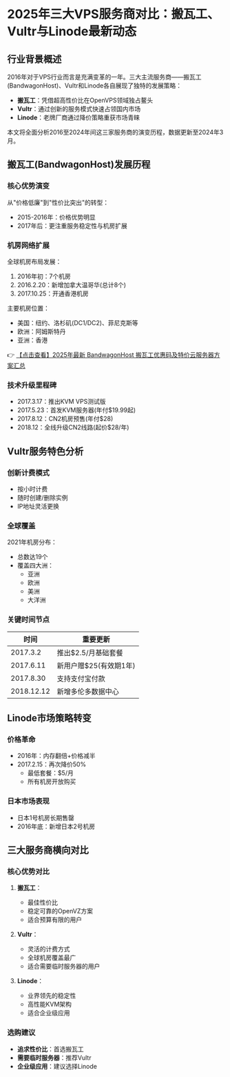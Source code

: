 # 2025年三大VPS服务商对比：搬瓦工、Vultr与Linode最新动态

## 行业背景概述

2016年对于VPS行业而言是充满变革的一年。三大主流服务商——搬瓦工(BandwagonHost)、Vultr和Linode各自展现了独特的发展策略：

- **搬瓦工**：凭借超高性价比在OpenVPS领域独占鳌头
- **Vultr**：通过创新的服务模式快速占领国内市场
- **Linode**：老牌厂商通过降价策略重获市场青睐

本文将全面分析2016至2024年间这三家服务商的演变历程，数据更新至2024年3月。

## 搬瓦工(BandwagonHost)发展历程

### 核心优势演变
从"价格低廉"到"性价比突出"的转型：
- 2015-2016年：价格优势明显
- 2017年后：更注重服务稳定性与机房扩展

### 机房网络扩展
全球机房布局发展：
1. 2016年初：7个机房
2. 2016.2.20：新增加拿大温哥华(总计8个)
3. 2017.10.25：开通香港机房

主要机房位置：
- 美国：纽约、洛杉矶(DC1/DC2)、菲尼克斯等
- 欧洲：阿姆斯特丹
- 亚洲：香港

👉 [【点击查看】2025年最新 BandwagonHost 搬瓦工优惠码及特价云服务器方案汇总](https://bit.ly/banwagon)

### 技术升级里程碑
- 2017.3.17：推出KVM VPS测试版
- 2017.5.23：首发KVM服务器(年付$19.99起)
- 2017.8.12：CN2机房预售(年付$28)
- 2018.12：全线升级CN2线路(起价$28/年)

## Vultr服务特色分析

### 创新计费模式
- 按小时计费
- 随时创建/删除实例
- IP地址灵活更换

### 全球覆盖
2021年机房分布：
- 总数达19个
- 覆盖四大洲：
  - 亚洲
  - 欧洲
  - 美洲
  - 大洋洲

### 关键时间节点
| 时间       | 重要更新                     |
|------------|----------------------------|
| 2017.3.2   | 推出$2.5/月基础套餐         |
| 2017.6.11  | 新用户赠$25(有效期1年)      |
| 2017.8.30  | 支持支付宝付款              |
| 2018.12.12 | 新增多伦多数据中心          |

## Linode市场策略转变

### 价格革命
- 2016年：内存翻倍+价格减半
- 2017.2.15：再次降价50%
  - 最低套餐：$5/月
  - 所有机房开放购买

### 日本市场表现
- 日本1号机房长期售罄
- 2016年底：新增日本2号机房

## 三大服务商横向对比

### 核心优势对比
1. **搬瓦工**：
   - 最佳性价比
   - 稳定可靠的OpenVZ方案
   - 适合预算有限的用户

2. **Vultr**：
   - 灵活的计费方式
   - 全球机房覆盖最广
   - 适合需要临时服务器的用户

3. **Linode**：
   - 业界领先的稳定性
   - 高性能KVM架构
   - 适合企业级应用

### 选购建议
- **追求性价比**：首选搬瓦工
- **需要临时服务器**：推荐Vultr
- **企业级应用**：建议选择Linode